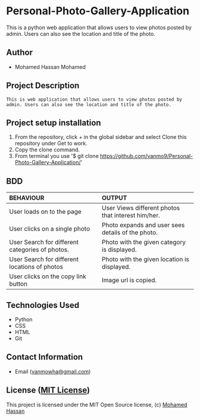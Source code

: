 # Personal-Photo-Gallery-Application

This is a python web application that allows users to view photos posted by admin. Users can also see the location and title of the photo.

## Author 

*   Mohamed Hassan Mohamed

## Project Description

    This is web application that allows users to view photos posted by admin. Users can also see the location and title of the photo.

## Project setup  installation

1.  From the repository, click + in the global sidebar and select Clone this repository under Get to work.
2.  Copy the clone command.
3.  From terminal you use
    '$ git clone <https://github.com/vanmo9/Personal-Photo-Gallery-Application/>'


## BDD  

| BEHAVIOUR | OUTPUT|
|:------------------|:-----------|
| User loads on to the page  |  User Views different photos that interest him/her. |
| User clicks on a single photo  | Photo expands and user sees details of the photo. |
| User Search for different categories of photos. | Photo with the given category is displayed. | 
| User Search for different locations of photos | Photo with the given location is displayed. |
| User clicks on the copy link button  |  Image url is copied. | 


## Technologies Used

* Python
* CSS
* HTML
* Git  


## Contact Information 

* Email (vanmowha@gmail.com)


## License ([MIT License](https://github.com/vanmo9/Personal-Photo-Gallery-Application/blob/master/LICENSE))
This project is licensed under the MIT Open Source license, (c) [Mohamed Hassan]( )
